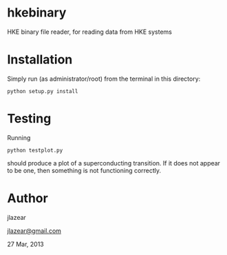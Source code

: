 hkebinary
=========

HKE binary file reader, for reading data from HKE systems

Installation
============

Simply run (as administrator/root) from the terminal in this directory:

    python setup.py install

Testing
=======

Running

    python testplot.py

should produce a plot of a superconducting transition. If it does not
appear to be one, then something is not functioning correctly.

Author
======

jlazear

jlazear@gmail.com

27 Mar, 2013